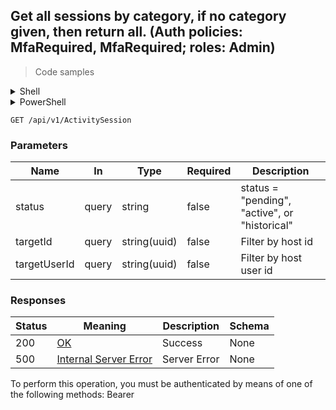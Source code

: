 
## Get all sessions by category, if no category given, then return all. (Auth policies: MfaRequired, MfaRequired; roles: Admin)

<a id="opIdGetAllActivitySessionsByStatusAsync"></a>

> Code samples

<details><summary>Shell</summary>


```shell
# You can also use wget
curl -X GET /api/v1/ActivitySession \
  -H 'Authorization: Bearer TOKEN'

```


</details>

<details><summary>PowerShell</summary>


```powershell
# PowerShell example

$NPSUrl = "https://localhost:6500"

$Login = @{
    Login = "User"
    Password = "Password"
}
# Cookie container for multi-factor authentication
$WebSession = New-Object Microsoft.PowerShell.Commands.WebRequestSession
$Token = Invoke-RestMethod -Url "$($NPSUrl)/signinBody" -Method POST -Body (ConvertTo-Json $Login) -WebSession $WebSession -ContentType "application/json"
$Token = Invoke-RestMethod -Url "$($NPSUrl)/signin2fa" -Method Post -Body $MfaCode -Headers @{Authorization = "Bearer $Token"} -WebSession $WebSession -ContentType "application/json"

$Headers = @{
    Authorization = "Bearer $Token"
}
Invoke-RestMethod -Method GET -Url "$($NPSUrl)/api/v1/ActivitySession -Headers $Headers -ContentType "application/json"
```


</details>

`GET /api/v1/ActivitySession`

<h3 id="get-all-sessions-by-category,-if-no-category-given,-then-return-all.-(auth-policies:-mfarequired,-mfarequired;-roles:-admin)-parameters">Parameters</h3>

|Name|In|Type|Required|Description|
|---|---|---|---|---|
|status|query|string|false|status = "pending", "active", or "historical"|
|targetId|query|string(uuid)|false|Filter by host id|
|targetUserId|query|string(uuid)|false|Filter by host user id|

<h3 id="get-all-sessions-by-category,-if-no-category-given,-then-return-all.-(auth-policies:-mfarequired,-mfarequired;-roles:-admin)-responses">Responses</h3>

|Status|Meaning|Description|Schema|
|---|---|---|---|
|200|[OK](https://tools.ietf.org/html/rfc7231#section-6.3.1)|Success|None|
|500|[Internal Server Error](https://tools.ietf.org/html/rfc7231#section-6.6.1)|Server Error|None|

<aside class="warning">
To perform this operation, you must be authenticated by means of one of the following methods:
Bearer
</aside>


